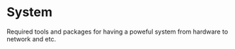 # System

Required tools and packages for having a poweful system from hardware to network and etc.
